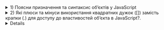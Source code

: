 <details>
<summary>1) Поясни призначення та синтаксис об’єктів у JavaScript</summary>
<br>
https://imgur.com/4x31eJM.png
</details>

<details>
<summary>2) Які плюси та мінуси використання квадратних дужок ([]) замість крапки (.) для доступу до властивостей об’єкта в JavaScript?.</summary>
<br>
https://imgur.com/4x31eJM.png
</details>

<details>